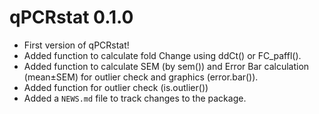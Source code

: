 # qPCRstat 0.1.0
* First version of qPCRstat!
* Added function to calculate fold Change using ddCt() or FC_paffl().
* Added function to calculate SEM (by sem()) and Error Bar calculation (mean±SEM) for outlier check and graphics (error.bar()). 
* Added function for outlier check (is.outlier())
* Added a `NEWS.md` file to track changes to the package.
